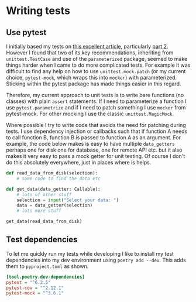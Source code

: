 # Writing tests

## Use pytest
I initially based my tests on [this excellent article](https://blog.miguelgrinberg.com/post/how-to-write-unit-tests-in-python-part-1-fizz-buzz), particularly [part 2](https://blog.miguelgrinberg.com/post/how-to-write-unit-tests-in-python-part-2-game-of-life). However I found that two of its key recommendations, inheriting from `unittest.TestCase` and use of the `parameterized` package, seemed to make things harder when I came to do more complicated tests. For example it was difficult to find any help on how to use `unittest.mock.patch` (or my current choice, `pytest-mock`, which wraps this into `mocker`) with parameterized. Sticking within the pytest package has made things easier in this regard.

Therefore, my current approach to unit tests is to write bare functions (no classes) with plain `assert` statements. If I need to parameterize a function I use `pytest.parametrize` and if I need to patch something I use `mocker` from pytest-mock. For other mocking I use the classic `unittest.MagicMock`.

Where possible I try to write code that avoids the need for patching during tests. I use dependency injection or callbacks such that if function A needs to call function B, function B is passed to function A as an argument. For example, the code below makes is easy to have multiple `data_getters` perhaps one for disk one for database, one for remote API etc. but it also makes it very easy to pass a mock getter for unit testing. Of course I don't do this absolutely everywhere, just in places where is helps.

``` python linenums="1"
def read_data_from_disk(selection):
    # some code to find the data etc

def get_data(data_getter: Callable):
    # lots of other stuff
    selection = input("Select your data: ")
    data = data_getter(selection)
    # lots more stuff

get_data(read_data_from_disk)
```

## Test dependencies

To let me quickly run my tests while developing I like to install my test dependencies into my dev environment using `poetry add --dev`. 
This adds them to `pyproject.toml` as shown.

``` ini linenums=1
[tool.poetry.dev-dependencies]
pytest = "^6.2.5"
pytest-cov = "^2.12.1"
pytest-mock = "^3.6.1"
```